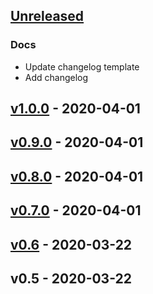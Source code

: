 <a name="unreleased"></a>
## [Unreleased]

### Docs
- Update changelog template
- Add changelog


<a name="v1.0.0"></a>
## [v1.0.0] - 2020-04-01

<a name="v0.9.0"></a>
## [v0.9.0] - 2020-04-01

<a name="v0.8.0"></a>
## [v0.8.0] - 2020-04-01

<a name="v0.7.0"></a>
## [v0.7.0] - 2020-04-01

<a name="v0.6"></a>
## [v0.6] - 2020-03-22

<a name="v0.5"></a>
## v0.5 - 2020-03-22

[Unreleased]: https://github.com/GreatGodApollo/qsr/compare/v1.0.0...HEAD
[v1.0.0]: https://github.com/GreatGodApollo/qsr/compare/v0.9.0...v1.0.0
[v0.9.0]: https://github.com/GreatGodApollo/qsr/compare/v0.8.0...v0.9.0
[v0.8.0]: https://github.com/GreatGodApollo/qsr/compare/v0.7.0...v0.8.0
[v0.7.0]: https://github.com/GreatGodApollo/qsr/compare/v0.6...v0.7.0
[v0.6]: https://github.com/GreatGodApollo/qsr/compare/v0.5...v0.6

